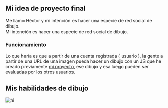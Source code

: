 ## Mi idea de proyecto final
<div class="alert alert-info" role="alert">
  Me llamo Héctor y mi intención es hacer una especie de red social de dibujo.
</div>
Mi intención es hacer una especie de red social de dibujo.

### Funcionamiento

Lo que haría es que a partir de una cuenta registrada ( usuario ), la gente a partir de una URL de una imagen pueda hacer un dibujo con un JS que he creado previamente [mi proyecto](https://github.com/Teachh/Draw), ese dibujo y esa luego pueden ser evaluadas por los otros usuarios.

## Mis habilidades de dibujo

<img src="https://cdn.ciudad.com.ar/sites/default/files/styles/grizzly_galeria/public/nota/2020/03/03/viral_.jpg?itok=_I4n0WZO" alt="hi" class="inline"/>

